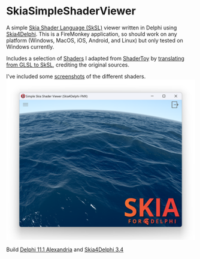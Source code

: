 # SkiaSimpleShaderViewer
A simple [Skia Shader Language (SkSL)](https://skia.org/docs/user/sksl/) viewer written in Delphi using [Skia4Delphi](https://github.com/skia4delphi/skia4delphi). This is a FireMonkey application, so should work on any platform (Windows, MacOS, iOS, Android, and Linux) but only tested on Windows currently.

Includes a selection of [Shaders](/shaders/) I adapted from [ShaderToy](https://www.shadertoy.com/) by [translating from GLSL to SkSL](SkSL-Overview.md), crediting the original sources.

I've included some [screenshots](screenshots/readme.md) of the different shaders.
[<img src="screenshots/SimpleShader_seascape.png" width="640">](screenshots/readme.md)

Build [Delphi 11.1 Alexandria](https://www.embarcadero.com/products/delphi) and [Skia4Delphi 3.4](https://github.com/skia4delphi/skia4delphi)
